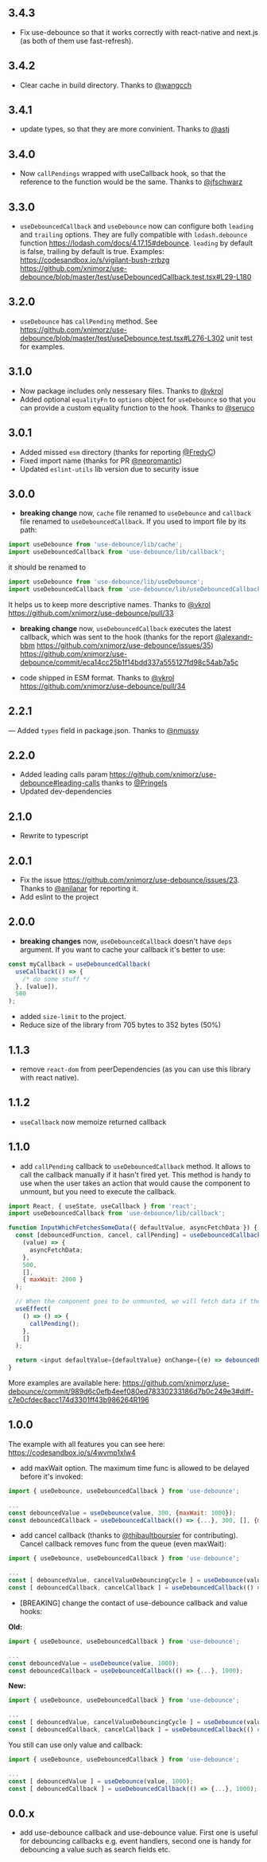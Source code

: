 ## 3.4.3

- Fix use-debounce so that it works correctly with react-native and next.js (as both of them use fast-refresh).

## 3.4.2

- Clear cache in build directory. Thanks to [@wangcch](https://github.com/wangcch)

## 3.4.1

- update types, so that they are more convinient. Thanks to [@astj](https://github.com/astj)

## 3.4.0

- Now `callPendings` wrapped with useCallback hook, so that the reference to the function would be the same. Thanks to [@jfschwarz](https://github.com/jfschwarz)

## 3.3.0

- `useDebouncedCallback` and `useDebounce` now can configure both `leading` and `trailing` options. They are fully compatible with `lodash.debounce` function https://lodash.com/docs/4.17.15#debounce. `leading` by default is false, trailing by default is true.
  Examples: https://codesandbox.io/s/vigilant-bush-zrbzg
  https://github.com/xnimorz/use-debounce/blob/master/test/useDebouncedCallback.test.tsx#L29-L180

## 3.2.0

- `useDebounce` has `callPending` method. See https://github.com/xnimorz/use-debounce/blob/master/test/useDebounce.test.tsx#L276-L302 unit test for examples.

## 3.1.0

- Now package includes only nessesary files. Thanks to [@vkrol](https://github.com/vkrol)
- Added optional `equalityFn` to `options` object for `useDebounce` so that you can provide a custom equality function to the hook. Thanks to [@seruco](https://github.com/seruco)

## 3.0.1

- Added missed `esm` directory (thanks for reporting [@FredyC](https://github.com/FredyC))
- Fixed import name (thanks for PR [@neoromantic](https://github.com/neoromantic))
- Updated `eslint-utils` lib version due to security issue

## 3.0.0

- **breaking change** now, `cache` file renamed to `useDebounce` and `callback` file renamed to `useDebouncedCallback`.
  If you used to import file by its path:

```js
import useDebounce from 'use-debounce/lib/cache';
import useDebouncedCallback from 'use-debounce/lib/callback';
```

it should be renamed to

```js
import useDebounce from 'use-debounce/lib/useDebounce';
import useDebouncedCallback from 'use-debounce/lib/useDebouncedCallback';
```

It helps us to keep more descriptive names. Thanks to [@vkrol](https://github.com/vkrol)
https://github.com/xnimorz/use-debounce/pull/33

- **breaking change** now, `useDebouncedCallback` executes the latest callback, which was sent to the hook (thanks for the report [@alexandr-bbm](https://github.com/alexandr-bbm) https://github.com/xnimorz/use-debounce/issues/35)
  https://github.com/xnimorz/use-debounce/commit/eca14cc25b1f14bdd337a555127fd98c54ab7a5c

- code shipped in ESM format. Thanks to [@vkrol](https://github.com/vkrol)
  https://github.com/xnimorz/use-debounce/pull/34

## 2.2.1

— Added `types` field in package.json. Thanks to [@nmussy](https://github.com/nmussy)

## 2.2.0

- Added leading calls param https://github.com/xnimorz/use-debounce#leading-calls thanks to [@Pringels](https://github.com/Pringels)
- Updated dev-dependencies

## 2.1.0

- Rewrite to typescript

## 2.0.1

- Fix the issue https://github.com/xnimorz/use-debounce/issues/23. Thanks to [@anilanar](https://github.com/anilanar) for reporting it.
- Add eslint to the project

## 2.0.0

- **breaking changes** now, `useDebouncedCallback` doesn't have `deps` argument. If you want to cache your callback it's better to use:

```js
const myCallback = useDebouncedCallback(
  useCallback(() => {
    /* do some stuff */
  }, [value]),
  500
);
```

- added `size-limit` to the project.
- Reduce size of the library from 705 bytes to 352 bytes (50%)

## 1.1.3

- remove `react-dom` from peerDependencies (as you can use this library with react native).

## 1.1.2

- `useCallback` now memoize returned callback

## 1.1.0

- add `callPending` callback to `useDebouncedCallback` method. It allows to call the callback manually if it hasn't fired yet. This method is handy to use when the user takes an action that would cause the component to unmount, but you need to execute the callback.

```javascript
import React, { useState, useCallback } from 'react';
import useDebouncedCallback from 'use-debounce/lib/callback';

function InputWhichFetchesSomeData({ defaultValue, asyncFetchData }) {
  const [debouncedFunction, cancel, callPending] = useDebouncedCallback(
    (value) => {
      asyncFetchData;
    },
    500,
    [],
    { maxWait: 2000 }
  );

  // When the component goes to be unmounted, we will fetch data if the input has changed.
  useEffect(
    () => () => {
      callPending();
    },
    []
  );

  return <input defaultValue={defaultValue} onChange={(e) => debouncedFunction(e.target.value)} />;
}
```

More examples are available here: https://github.com/xnimorz/use-debounce/commit/989d6c0efb4eef080ed78330233186d7b0c249e3#diff-c7e0cfdec8acc174d3301ff43b986264R196

## 1.0.0

The example with all features you can see here: https://codesandbox.io/s/4wvmp1xlw4

- add maxWait option. The maximum time func is allowed to be delayed before it's invoked:

```javascript
import { useDebounce, useDebouncedCallback } from 'use-debounce';

...
const debouncedValue = useDebounce(value, 300, {maxWait: 1000});
const debouncedCallback = useDebouncedCallback(() => {...}, 300, [], {maxWait: 1000});
```

- add cancel callback (thanks to [@thibaultboursier](https://github.com/thibaultboursier) for contributing). Cancel callback removes func from the queue (even maxWait):

```javascript
import { useDebounce, useDebouncedCallback } from 'use-debounce';

...
const [ debouncedValue, cancelValueDebouncingCycle ] = useDebounce(value, 1000);
const [ debouncedCallback, cancelCallback ] = useDebouncedCallback(() => {...}, 1000);
```

- [BREAKING] change the contact of use-debounce callback and value hooks:

**Old:**

```javascript
import { useDebounce, useDebouncedCallback } from 'use-debounce';

...
const debouncedValue = useDebounce(value, 1000);
const debouncedCallback = useDebouncedCallback(() => {...}, 1000);
```

**New:**

```javascript
import { useDebounce, useDebouncedCallback } from 'use-debounce';

...
const [ debouncedValue, cancelValueDebouncingCycle ] = useDebounce(value, 1000);
const [ debouncedCallback, cancelCallback ] = useDebouncedCallback(() => {...}, 1000);
```

You still can use only value and callback:

```javascript
import { useDebounce, useDebouncedCallback } from 'use-debounce';

...
const [ debouncedValue ] = useDebounce(value, 1000);
const [ debouncedCallback ] = useDebouncedCallback(() => {...}, 1000);
```

## 0.0.x

- add use-debounce callback and use-debounce value. First one is useful for debouncing callbacks e.g. event handlers, second one is handy for debouncing a value such as search fields etc.
